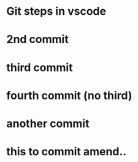 # Git steps in vscode
# 2nd commit

# third commit

# fourth commit (no third)

# another commit

# this to commit amend.. 